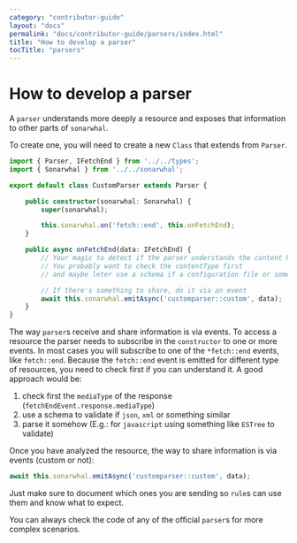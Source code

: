 ```yaml
---
category: "contributor-guide"
layout: "docs"
permalink: "docs/contributor-guide/parsers/index.html"
title: "How to develop a parser"
tocTitle: "parsers"
---
```

# How to develop a parser

A `parser` understands more deeply a resource and exposes that
information to other parts of `sonarwhal`.

To create one, you will need to create a new `Class` that extends from
`Parser`.

```ts
import { Parser, IFetchEnd } from '../../types';
import { Sonarwhal } from '../../sonarwhal';

export default class CustomParser extends Parser {

    public constructor(sonarwhal: Sonarwhal) {
        super(sonarwhal);

        this.sonarwhal.on('fetch::end', this.onFetchEnd);
    }

    public async onFetchEnd(data: IFetchEnd) {
        // Your magic to detect if the parser understands the content here
        // You probably want to check the contentType first
        // and maybe leter use a schema if a configuration file or something else

        // If there's something to share, do it via an event
        await this.sonarwhal.emitAsync('customparser::custom', data);
    }
}
```

The way `parser`s receive and share information is via events. To access
a resource the parser needs to subscribe in the `constructor` to one or
more events. In most cases you will subscribe to one of the `*fetch::end`
events, like `fetch::end`. Because the `fetch::end` event is emitted
for different type of resources, you need to check first if you can
understand it. A good approach would be:

1. check first the `mediaType` of the response (`fetchEndEvent.response.mediaType`)
2. use a schema to validate if `json`, `xml` or something similar
3. parse it somehow (E.g.: for `javascript` using something like `ESTree`
   to validate)

Once you have analyzed the resource, the way to share information is via
events (custom or not):

```ts
await this.sonarwhal.emitAsync('customparser::custom', data);
```

Just make sure to document which ones you are sending so `rule`s can use
them and know what to expect.

You can always check the code of any of the official `parser`s for
more complex scenarios.
